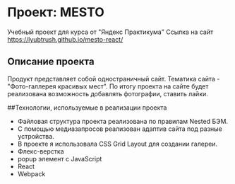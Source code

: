 # Проект: MESTO

Учебный проект для курса от "Яндекс Практикума" Ссылка на сайт  https://lyubtrush.github.io/mesto-react/

## Описание проекта

Продукт представляет собой одностраничный сайт. Тематика сайта - "Фото-галлерея красивых мест". По итогу проекта на сайте будет реализована возможность добавлять фотографии, ставить лайки.

##Технологии, используемые в реализации проекта

* Файловая структура проекта реализована по правилам Nested БЭМ.
* С помощью медиазапросов реализован адаптив сайта под разные устройства.
* В проекте я использовала CSS Grid Layout для создании галереи.
* Флекс-верстка
* popup элемент с JavaScript
* React 
* Webpack